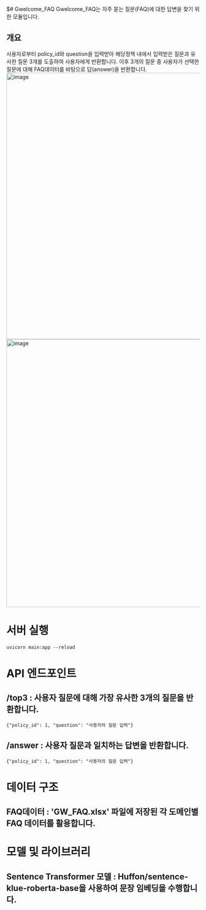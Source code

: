 $# Gwelcome_FAQ
Gwelcome_FAQ는 자주 묻는 질문(FAQ)에 대한 답변을 찾기 위한 모듈입니다.
## 개요
사용자로부터 policy_id와 question을 입력받아 해당정책 내에서 입력받은 질문과 유사한 질문 3개를 도출하여 사용자에게 반환합니다. 이후 3개의 질문 중 사용자가 선택한 질문에 대해 FAQ데이터를 바탕으로 답(answer)을 반환합니다.
<img width="694" alt="image" src="https://github.com/user-attachments/assets/27976a7f-6013-4424-9dd4-1df362aeca2c">
<img width="698" alt="image" src="https://github.com/user-attachments/assets/b114de11-3d90-4e44-8cf3-95355fd737b6">


# 서버 실행
```uvicorn main:app --reload ```

# API 엔드포인트
## /top3 : 사용자 질문에 대해 가장 유사한 3개의 질문을 반환합니다.
```{"policy_id": 1, "question": "사용자의 질문 입력"}```
## /answer : 사용자 질문과 일치하는 답변을 반환합니다.
```{"policy_id": 1, "question": "사용자의 질문 입력"}```

# 데이터 구조
## FAQ데이터 : 'GW_FAQ.xlsx' 파일에 저장된 각 도메인별 FAQ 데이터를 활용합니다.

# 모델 및 라이브러리
## Sentence Transformer 모델 : Huffon/sentence-klue-roberta-base을 사용하여 문장 임베딩을 수행합니다.

